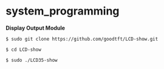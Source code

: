 # system_programming

**Display Output Module**

```shell
$ sudo git clone https://github.com/goodtft/LCD-show.git

$ cd LCD-show

$ sudo ./LCD35-show
```
```
